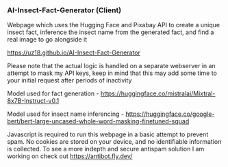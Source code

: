 ### AI-Insect-Fact-Generator (Client)
Webpage which uses the Hugging Face and Pixabay API to create a unique insect fact, inference the insect name from the generated fact, and find a real image to go alongside it

https://uz18.github.io/AI-Insect-Fact-Generator

Please note that the actual logic is handled on a separate webserver in an attempt to mask my API keys, keep in mind that this may add some time to your initial request after periods of inactivity

Model used for fact generation - https://huggingface.co/mistralai/Mixtral-8x7B-Instruct-v0.1

Model used for insect name inferencing - https://huggingface.co/google-bert/bert-large-uncased-whole-word-masking-finetuned-squad

Javascript is required to run this webpage in a basic attempt to prevent spam. No cookies are stored on your device, and no identifiable information is collected.
To see a more indepth and secure antispam solution I am working on check out https://antibot.fly.dev/
